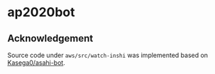 # ap2020bot

## Acknowledgement
Source code under `aws/src/watch-inshi` was implemented based on [Kasega0/asahi-bot](https://github.com/Kasega0/asahi-bot).
